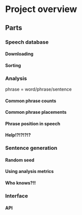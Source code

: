 Project overview
================

Parts
-----

### Speech database
#### Downloading
#### Sorting
### Analysis

phrase = word/phrase/sentence




#### Common phrase counts
#### Common phrase placements
#### Phrase position in speech
#### Help!?!?!?!?
### Sentence generation
#### Random seed
#### Using analysis metrics
#### Who knows?!!
### Interface
#### API
